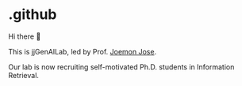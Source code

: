 # .github

Hi there 👋

This is jjGenAILab, led by Prof. [Joemon Jose](https://www.gla.ac.uk/schools/computing/staff/joemonjose/).

Our lab is now recruiting self-motivated Ph.D. students in Information Retrieval.
